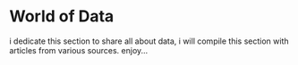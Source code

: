 # World of Data

i dedicate this section to share all about data, i will compile this section with articles from various sources. enjoy...
